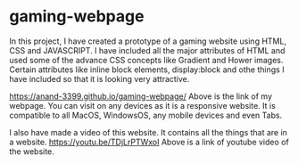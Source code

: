 # gaming-webpage
In this project, I have created a prototype of a gaming website using HTML, CSS and JAVASCRIPT. I have included all the major attributes of HTML and used some of the advance CSS concepts like Gradient and Hower images. Certain attributes like inline block elements, display:block and othe things I have included so that it is looking very attractive.

https://anand-3399.github.io/gaming-webpage/
Above is the link of my webpage. You can visit on any devices as it is a responsive website. It is compatible to all MacOS, WindowsOS, any mobile devices and even Tabs.

I also have made a video of this website. It contains all the things that are in a website.
https://youtu.be/TDjLrPTWxoI
Above is a link of youtube video of the website.
